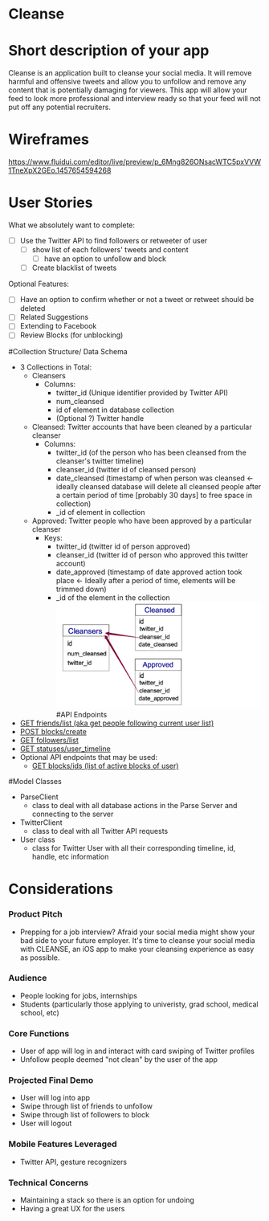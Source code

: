 # Cleanse

# Short description of your app
Cleanse is an application built to cleanse your social media. It will remove harmful and offensive tweets and allow you to unfollow and remove any content that is potentially damaging for viewers. This app will allow your feed to look more professional and interview ready so that your feed will not put off any potential recruiters.  

# Wireframes
https://www.fluidui.com/editor/live/preview/p_6Mng826ONsacWTC5pxVVW1TneXpX2GEo.1457654594268

# User Stories
What we absolutely want to complete:
* [ ] Use the Twitter API to find followers or retweeter of user
  * [ ] show list of each followers' tweets and content
    * [ ] have an option to unfollow and block
  * [ ] Create blacklist of tweets
    
Optional Features: 
* [ ] Have an option to confirm whether or not a tweet or retweet should be deleted 
* [ ] Related Suggestions
* [ ] Extending to Facebook
* [ ] Review Blocks (for unblocking)

#Collection Structure/ Data Schema
* 3 Collections in Total: 
   * Cleansers
     * Columns:     
       * twitter_id (Unique identifier provided by Twitter API)
       * num_cleansed
       * id of element in database collection
       * (Optional ?) Twitter handle
   * Cleansed: Twitter accounts that have been cleaned by a particular cleanser
     * Columns: 
       * twitter_id (of the person who has been cleansed from the cleanser's twitter timeline)
       * cleanser_id (twitter id of cleansed person) 
       * date_cleansed (timestamp of when person was cleansed <- ideally cleansed database will delete all cleansed people after a certain period of time [probably 30 days] to free space in collection) 
       * _id of element in collection
   * Approved: Twitter people who have been approved by a particular cleanser
     * Keys:
       * twitter_id (twitter id of person approved) 
       * cleanser_id (twitter id of person who approved this twitter account) 
       * date_approved (timestamp of date approved action took place <- Ideally after a period of time, elements will be trimmed down)
       * _id of the element in the collection 
<img src="data_schema.png"> </img>
#API Endpoints
* <a href="https://dev.twitter.com/rest/reference/get/friends/list">GET friends/list (aka get people following current user list) </a>
* <a href="https://dev.twitter.com/rest/reference/post/blocks/create">POST blocks/create</a>
* <a href="https://dev.twitter.com/rest/reference/get/followers/list">GET followers/list</a>
* <a href="https://dev.twitter.com/rest/reference/get/statuses/user_timeline">GET statuses/user_timeline</a>
* Optional API endpoints that may be used:
  * <a href="https://dev.twitter.com/rest/reference/get/blocks/ids">GET blocks/ids (list of active blocks of user)</a>

#Model Classes
* ParseClient
  * class to deal with all database actions in the Parse Server and connecting to the server
* TwitterClient
  * class to deal with all Twitter API requests
* User class
  * class for Twitter User with all their corresponding timeline, id, handle, etc information

# Considerations
### Product Pitch
* Prepping for a job interview? Afraid your social media might show your bad side to your future employer. It's time to cleanse your social media with CLEANSE, an iOS app to make your cleansing experience as easy as possible. 

### Audience
* People looking for jobs, internships
* Students (particularly those applying to univeristy, grad school, medical school, etc)

### Core Functions
* User of app will log in and interact with card swiping of Twitter profiles
* Unfollow people deemed "not clean" by the user of the app

### Projected Final Demo
* User will log into app
* Swipe through list of friends to unfollow
* Swipe through list of followers to block
* User will logout

### Mobile Features Leveraged
* Twitter API, gesture recognizers 

### Technical Concerns
* Maintaining a stack so there is an option for undoing
* Having a great UX for the users